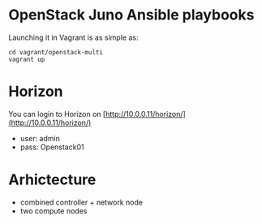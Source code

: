 # OpenStack Juno Ansible playbooks

Launching it in Vagrant is as simple as:
```
cd vagrant/openstack-multi
vagrant up
```

# Horizon
You can login to Horizon on [http://10.0.0.11/horizon/](http://10.0.0.11/horizon/)
- user: admin
- pass: Openstack01


# Arhictecture
- combined controller + network node
- two compute nodes



